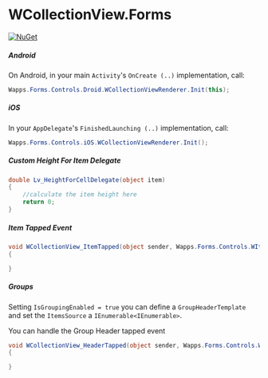 # WCollectionView.Forms

[![NuGet](https://img.shields.io/nuget/v/WCollectionView.Forms)](https://www.nuget.org/packages/WCollectionView.Forms/)

##### Android 

On Android, in your main `Activity`'s `OnCreate (..)` implementation, call:

```csharp
Wapps.Forms.Controls.Droid.WCollectionViewRenderer.Init(this);
```

##### iOS

In your `AppDelegate`'s `FinishedLaunching (..)` implementation, call:

```csharp
Wapps.Forms.Controls.iOS.WCollectionViewRenderer.Init();
```

##### Custom Height For Item Delegate
```csharp
double Lv_HeightForCellDelegate(object item)
{
    //calculate the item height here
    return 0;
}
```

##### Item Tapped Event
```csharp
void WCollectionView_ItemTapped(object sender, Wapps.Forms.Controls.WItemTappedEventArgs args)
{

}
```

##### Groups
Setting `IsGroupingEnabled = true` you can define a `GroupHeaderTemplate` and set the `ItemsSource` a `IEnumerable<IEnumerable>`.

You can handle the Group Header tapped event
```csharp
void WCollectionView_HeaderTapped(object sender, Wapps.Forms.Controls.WItemTappedEventArgs args)
{

}
```
